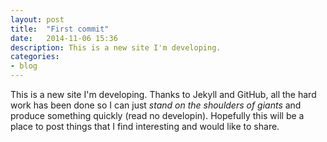 ```yaml
---
layout: post
title:  "First commit"
date:   2014-11-06 15:36
description: This is a new site I'm developing.
categories:
- blog
---
```


This is a new site I'm developing. Thanks to Jekyll and GitHub, all the hard work has been done so I can just *stand on the shoulders of giants* and produce something quickly (read no developin). Hopefully this will be a place to post things that I find interesting and would like to share. 
